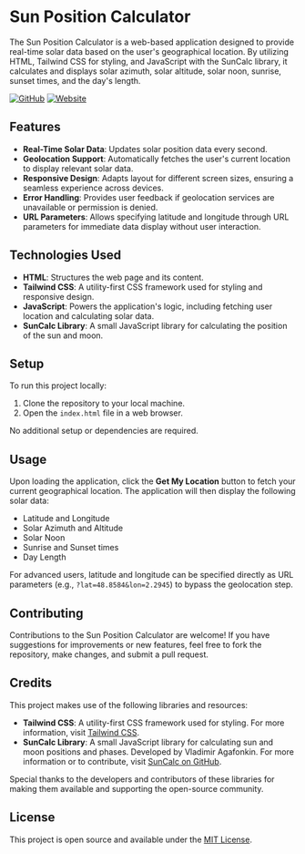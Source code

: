 # Sun Position Calculator

The Sun Position Calculator is a web-based application designed to provide real-time solar data based on the user's geographical location. By utilizing HTML, Tailwind CSS for styling, and JavaScript with the SunCalc library, it calculates and displays solar azimuth, solar altitude, solar noon, sunrise, sunset times, and the day's length.

[![GitHub](https://img.shields.io/badge/GitHub-Repository-blue)](https://github.com/battlefeel1942/sun-position-calculator)
[![Website](https://img.shields.io/badge/Website-Live%20Demo-green)](https://battlefeel1942.github.io/sun-position-calculator/)

## Features

- **Real-Time Solar Data**: Updates solar position data every second.
- **Geolocation Support**: Automatically fetches the user's current location to display relevant solar data.
- **Responsive Design**: Adapts layout for different screen sizes, ensuring a seamless experience across devices.
- **Error Handling**: Provides user feedback if geolocation services are unavailable or permission is denied.
- **URL Parameters**: Allows specifying latitude and longitude through URL parameters for immediate data display without user interaction.

## Technologies Used

- **HTML**: Structures the web page and its content.
- **Tailwind CSS**: A utility-first CSS framework used for styling and responsive design.
- **JavaScript**: Powers the application's logic, including fetching user location and calculating solar data.
- **SunCalc Library**: A small JavaScript library for calculating the position of the sun and moon.

## Setup

To run this project locally:

1. Clone the repository to your local machine.
2. Open the `index.html` file in a web browser.

No additional setup or dependencies are required.

## Usage

Upon loading the application, click the **Get My Location** button to fetch your current geographical location. The application will then display the following solar data:

- Latitude and Longitude
- Solar Azimuth and Altitude
- Solar Noon
- Sunrise and Sunset times
- Day Length

For advanced users, latitude and longitude can be specified directly as URL parameters (e.g., `?lat=48.8584&lon=2.2945`) to bypass the geolocation step.

## Contributing

Contributions to the Sun Position Calculator are welcome! If you have suggestions for improvements or new features, feel free to fork the repository, make changes, and submit a pull request.

## Credits

This project makes use of the following libraries and resources:

- **Tailwind CSS**: A utility-first CSS framework used for styling. For more information, visit [Tailwind CSS](https://tailwindcss.com/).
- **SunCalc Library**: A small JavaScript library for calculating sun and moon positions and phases. Developed by Vladimir Agafonkin. For more information or to contribute, visit [SunCalc on GitHub](https://github.com/mourner/suncalc).

Special thanks to the developers and contributors of these libraries for making them available and supporting the open-source community.

## License

This project is open source and available under the [MIT License](LICENSE).
